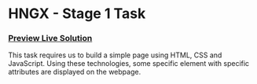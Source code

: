 # HNGX - Stage 1 Task

### [Preview Live Solution](https://hngx-stage1.vercel.app/)

This task requires us to build a simple page using HTML, CSS and JavaScript. Using these technologies, some specific element with specific attributes are displayed on the webpage.
